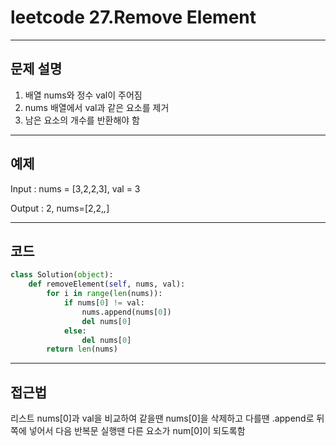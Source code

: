 # leetcode 27.Remove Element

---

## 문제 설명

1. 배열 nums와 정수 val이 주어짐
2. nums 배열에서 val과 같은 요소를 제거
3. 남은 요소의 개수를 반환해야 함

---

## 예제

Input : nums = [3,2,2,3], val = 3

Output : 2, nums=[2,2,_,_]

---

## 코드

```python
class Solution(object):
    def removeElement(self, nums, val):
        for i in range(len(nums)):  
            if nums[0] != val:  
                nums.append(nums[0])  
                del nums[0]            
            else:
                del nums[0]            
        return len(nums) 

```

---

## 접근법

리스트 nums[0]과 val을 비교하여 같을땐 nums[0]을 삭제하고 다를땐 .append로 뒤쪽에 넣어서 다음 반복문 실행땐 다른 요소가 num[0]이 되도록함